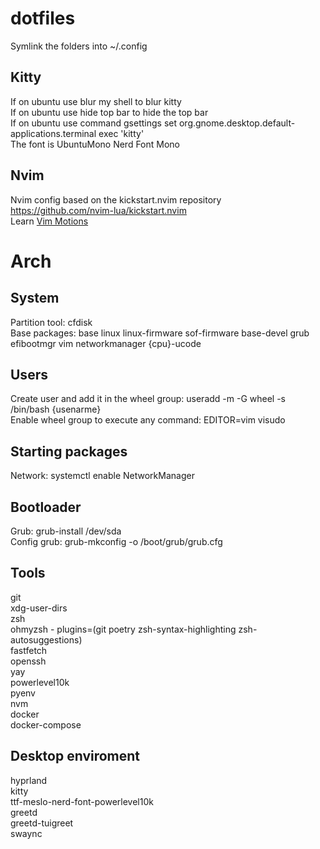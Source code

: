 # dotfiles
Symlink the folders into ~/.config

## Kitty
If on ubuntu use blur my shell to blur kitty  
If on ubuntu use hide top bar to hide the top bar  
If on ubuntu use command gsettings set org.gnome.desktop.default-applications.terminal exec 'kitty'  
The font is UbuntuMono Nerd Font Mono

## Nvim
Nvim config based on the kickstart.nvim repository https://github.com/nvim-lua/kickstart.nvim  
Learn [Vim Motions](https://www.barbarianmeetscoding.com/boost-your-coding-fu-with-vscode-and-vim/moving-blazingly-fast-with-the-core-vim-motions/)  


# Arch
## System  
Partition tool: cfdisk  
Base packages: base linux linux-firmware sof-firmware base-devel grub efibootmgr vim networkmanager {cpu}-ucode  
## Users  
Create user and add it in the wheel group: useradd -m -G wheel -s /bin/bash {usenarme}  
Enable wheel group to execute any command: EDITOR=vim visudo  
## Starting packages  
Network: systemctl enable NetworkManager  
## Bootloader  
Grub: grub-install /dev/sda  
Config grub: grub-mkconfig -o /boot/grub/grub.cfg
## Tools  
git  
xdg-user-dirs  
zsh  
ohmyzsh - plugins=(git poetry zsh-syntax-highlighting zsh-autosuggestions)  
fastfetch  
openssh  
yay  
powerlevel10k  
pyenv  
nvm  
docker  
docker-compose  
## Desktop enviroment
hyprland  
kitty  
ttf-meslo-nerd-font-powerlevel10k  
greetd  
greetd-tuigreet    
swaync  

